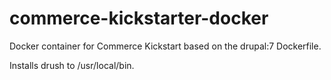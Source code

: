 # commerce-kickstarter-docker
Docker container for Commerce Kickstart based on the drupal:7 Dockerfile.

Installs drush to /usr/local/bin.
